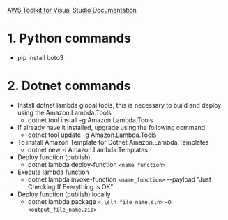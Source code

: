 [AWS Toolkit for Visual Studio Documentation](https://docs.aws.amazon.com/aws-toolkit-visual-studio/index.html)

# 1. Python commands

- pip install boto3

# 2. Dotnet commands

- Install dotnet lambda global tools, this is necessary to build and deploy using the Amazon.Lambda.Tools
  - dotnet tool install -g Amazon.Lambda.Tools
- If already have it installed, upgrade using the following command
  - dotnet tool update -g Amazon.Lambda.Tools
- To install Amazon Template for Dotnet Amazon.Lambda.Templates
  - dotnet new -i Amazon.Lambda.Templates
- Deploy function (publish)
  - dotnet lambda deploy-function `<name_function>`
- Execute lambda function
  - dotnet lambda invoke-function `<name_function>` --payload "Just Checking If Everything is OK"
- Deploy function (publish) locally
  - dotnet lambda package `<.\sln_file_name.sln>` -o `<output_file_name.zip>`
